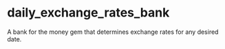 # daily_exchange_rates_bank
A bank for the money gem that determines exchange rates for any desired date.
